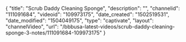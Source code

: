 {
    "title": "Scrub Daddy Cleaning Sponge",
    "description": "",
    "channelid": "111091684",
    "videoid": "109973175",
    "date_created": "1502519531",
    "date_modified": "1504049175",
    "type": "captivate",
    "layout": "channelVideo",
    "url": "\/bbbusa-latest-videos\/scrub-daddy-cleaning-sponge-3-notes\/111091684-109973175"
}